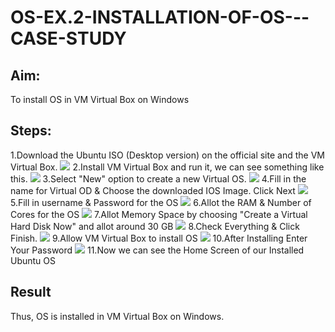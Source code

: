 # OS-EX.2-INSTALLATION-OF-OS---CASE-STUDY
## Aim:
To install OS in VM Virtual Box on Windows

## Steps:
1.Download the Ubuntu ISO (Desktop version) on the official site and the VM Virtual Box. 
![](1.png)
2.Install VM Virtual Box and run it, we can see something like this. 
![](2.png)
3.Select "New" option to create a new Virtual OS. 
![](3.png)
4.Fill in the name for Virtual OD & Choose the downloaded IOS Image. Click Next 
![](4.png)
5.Fill in username & Password for the OS 
![](5.png)
6.Allot the RAM & Number of Cores for the OS 
![](6.png)
7.Allot Memory Space by choosing "Create a Virtual Hard Disk Now" and allot around 30 GB 
![](7.png)
8.Check Everything & Click Finish. 
![](8.png)
9.Allow VM Virtual Box to install OS 
![](9.png)
10.After Installing Enter Your Password 
![](10.png)
11.Now we can see the Home Screen of our Installed Ubuntu OS 

## Result
Thus, OS is installed in VM Virtual Box on Windows.
